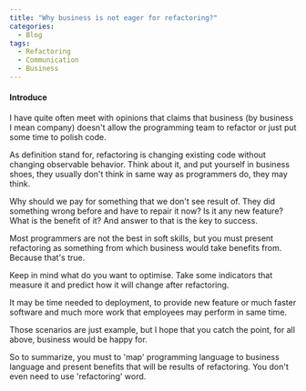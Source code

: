 ```yaml
---
title: "Why business is not eager for refactoring?"
categories:
  - Blog
tags:
  - Refactoring
  - Communication
  - Business
---
```


#### Introduce

I have quite often meet with opinions that claims that business (by business I mean company)
doesn't allow the programming team to refactor or just put some time to polish code.

As definition stand for, refactoring is changing existing code without changing observable behavior.
Think about it, and put yourself in business shoes, they usually don't think in same way as programmers do, they may think.

Why should we pay for something that we don't see result of. They did something wrong before and have to repair it now?
Is it any new feature? What is the benefit of it? And answer to that is the key to success.

Most programmers are not the best in soft skills, but you must present refactoring as something from which
business would take benefits from. Because that's true.

Keep in mind what do you want to optimise. Take some indicators that measure it and predict how it will change after refactoring.

It may be time needed to deployment, to provide new feature or much faster software and much more work that employees may perform in same time.

Those scenarios are just example, but I hope that you catch the point, for all above, business would be happy for.

So to summarize, you must to 'map' programming language to business language and present benefits that will be results of refactoring.
You don't even need to use 'refactoring' word.
